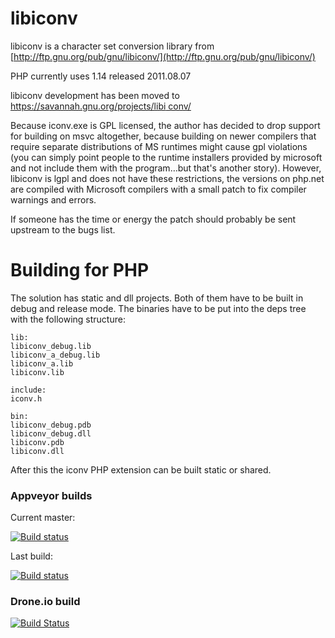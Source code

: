 # libiconv

libiconv is a character set conversion library from
[http://ftp.gnu.org/pub/gnu/libiconv/](http://ftp.gnu.org/pub/gnu/libiconv/)

PHP currently uses 1.14 released 2011.08.07

libiconv development has been moved to [https://savannah.gnu.org/projects/libi
conv/](https://savannah.gnu.org/projects/libiconv/)

Because iconv.exe is GPL licensed, the author has decided to drop support for
building on msvc altogether, because building on newer compilers that require
separate distributions of MS runtimes might cause gpl violations (you can
simply point people to the runtime installers provided by microsoft and not
include them with the program…but that's another story). However, libiconv is
lgpl and does not have these restrictions, the versions on php.net are
compiled with Microsoft compilers with a small patch to fix compiler warnings
and errors.

If someone has the time or energy the patch should probably be sent upstream
to the bugs list.

# Building for PHP

The solution has static and dll projects. Both of them have to be built in
debug and release mode. The binaries have to be put into the deps tree with
the following structure:

    
    lib:
    libiconv_debug.lib
    libiconv_a_debug.lib
    libiconv_a.lib
    libiconv.lib
    
    include:
    iconv.h
    
    bin:
    libiconv_debug.pdb
    libiconv_debug.dll
    libiconv.pdb
    libiconv.dll

After this the iconv PHP extension can be built static or shared.

### Appveyor builds
Current master:

[![Build status](https://ci.appveyor.com/api/projects/status/l6w0admagp4l8l1w/branch/master)](https://ci.appveyor.com/project/nathanaeljones/libiconv/branch/master)

Last build:

[![Build status](https://ci.appveyor.com/api/projects/status/l6w0admagp4l8l1w)](https://ci.appveyor.com/project/nathanaeljones/libiconv)

### Drone.io build

[![Build Status](https://drone.io/github.com/imazen/libiconv/status.png)](https://drone.io/github.com/imazen/libiconv/latest)
